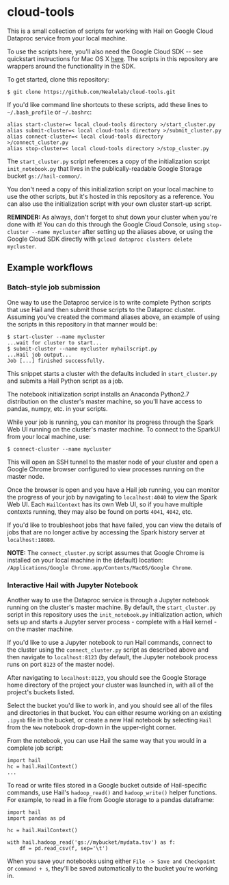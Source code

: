 # cloud-tools
This is a small collection of scripts for working with Hail on Google Cloud Dataproc service from your local machine.

To use the scripts here, you'll also need the Google Cloud SDK -- see quickstart instructions for Mac OS X [here](https://cloud.google.com/sdk/docs/quickstart-mac-os-x). The scripts in this repository are wrappers around the functionality in the SDK.

To get started, clone this repository:
```
$ git clone https://github.com/Nealelab/cloud-tools.git
```

If you'd like command line shortcuts to these scripts, add these lines to `~/.bash_profile` or `~/.bashrc`: 
```
alias start-cluster=< local cloud-tools directory >/start_cluster.py
alias submit-cluster=< local cloud-tools directory >/submit_cluster.py
alias connect-cluster=< local cloud-tools directory >/connect_cluster.py
alias stop-cluster=< local cloud-tools directory >/stop_cluster.py
```

The `start_cluster.py` script references a copy of the initialization script `init_notebook.py` that lives in the publically-readable Google Storage bucket `gs://hail-common/`. 

You don't need a copy of this initialization script on your local machine to use the other scripts, but it's hosted in this repository as a reference. You can also use the initialization script with your own cluster start-up script. 

**REMINDER:** As always, don't forget to shut down your cluster when you're done with it! You can do this through the Google Cloud Console, using `stop-cluster --name mycluster` after setting up the aliases above, or using the Google Cloud SDK directly with `gcloud dataproc clusters delete mycluster`.

## Example workflows

### Batch-style job submission

One way to use the Dataproc service is to write complete Python scripts that use Hail and then submit those scripts to the Dataproc cluster. Assuming you've created the command aliases above, an example of using the scripts in this repository in that manner would be:
```
$ start-cluster --name mycluster
...wait for cluster to start...
$ submit-cluster --name mycluster myhailscript.py
...Hail job output...
Job [...] finished successfully.
```

This snippet starts a cluster with the defaults included in `start_cluster.py` and submits a Hail Python script as a job. 

The notebook initialization script installs an Anaconda Python2.7 distribution on the cluster's master machine, so you'll have access to pandas, numpy, etc. in your scripts.

While your job is running, you can monitor its progress through the Spark Web UI running on the cluster's master machine. To connect to the SparkUI from your local machine, use:
```
$ connect-cluster --name mycluster
```
This will open an SSH tunnel to the master node of your cluster and open a Google Chrome browser configured to view processes running on the master node. 

Once the browser is open and you have a Hail job running, you can monitor the progress of your job by navigating to `localhost:4040` to view the Spark Web UI. Each `HailContext` has its own Web UI, so if you have multiple contexts running, they may also be found on ports `4041`, `4042`, etc.

If you'd like to troubleshoot jobs that have failed, you can view the details of jobs that are no longer active by accessing the Spark history server at `localhost:18080`.

**NOTE:** The `connect_cluster.py` script assumes that Google Chrome is installed on your local machine in the (default) location: `/Applications/Google Chrome.app/Contents/MacOS/Google Chrome`.

### Interactive Hail with Jupyter Notebook

Another way to use the Dataproc service is through a Jupyter notebook running on the cluster's master machine. By default, the `start_cluster.py` script in this repository uses the `init_notebook.py` initialization action, which sets up and starts a Jupyter server process - complete with a Hail kernel - on the master machine. 

If you'd like to use a Jupyter notebook to run Hail commands, connect to the cluster using the `connect_cluster.py` script as described above and then navigate to `localhost:8123` (by default, the Jupyter notebook process runs on port `8123` of the master node).

After navigating to `localhost:8123`, you should see the Google Storage home directory of the project your cluster was launched in, with all of the project's buckets listed.

Select the bucket you'd like to work in, and you should see all of the files and directories in that bucket. You can either resume working on an existing `.ipynb` file in the bucket, or create a new Hail notebook by selecting `Hail` from the `New` notebook drop-down in the upper-right corner.

From the notebook, you can use Hail the same way that you would in a complete job script:
```
import hail
hc = hail.HailContext()
...
```
To read or write files stored in a Google bucket outside of Hail-specific commands, use Hail's `hadoop_read()` and `hadoop_write()` helper functions. For example, to read in a file from Google storage to a pandas dataframe:
```
import hail
import pandas as pd

hc = hail.HailContext()

with hail.hadoop_read('gs://mybucket/mydata.tsv') as f:
    df = pd.read_csv(f, sep='\t')
```

When you save your notebooks using either `File -> Save and Checkpoint` or `command + s`, they'll be saved automatically to the bucket you're working in.
